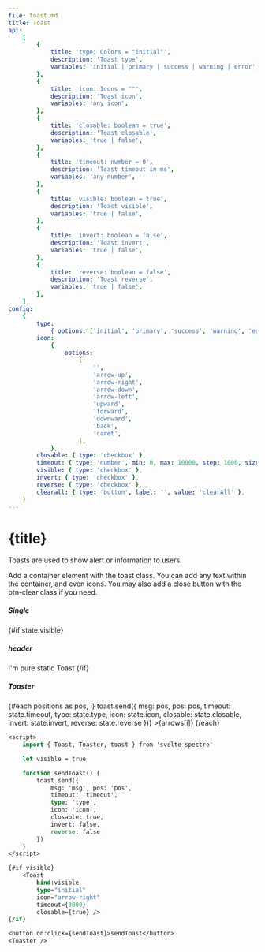 ```yaml
---
file: toast.md
title: Toast
api:
    [
        {
            title: 'type: Colors = "initial"',
            description: 'Toast type',
            variables: 'initial | primary | success | warning | error',
        },
        {
            title: 'icon: Icons = ""',
            description: 'Toast icon',
            variables: 'any icon',
        },
        {
            title: 'closable: boolean = true',
            description: 'Toast closable',
            variables: 'true | false',
        },
        {
            title: 'timeout: number = 0',
            description: 'Toast timeout in ms',
            variables: 'any number',
        },
        {
            title: 'visible: boolean = true',
            description: 'Toast visible',
            variables: 'true | false',
        },
        {
            title: 'invert: boolean = false',
            description: 'Toast invert',
            variables: 'true | false',
        },
        {
            title: 'reverse: boolean = false',
            description: 'Toast reverse',
            variables: 'true | false',
        },
    ]
config:
    {
        type:
            { options: ['initial', 'primary', 'success', 'warning', 'error'] },
        icon:
            {
                options:
                    [
                        '',
                        'arrow-up',
                        'arrow-right',
                        'arrow-down',
                        'arrow-left',
                        'upward',
                        'forward',
                        'downward',
                        'back',
                        'caret',
                    ],
            },
        closable: { type: 'checkbox' },
        timeout: { type: 'number', min: 0, max: 10000, step: 1000, size: 10 },
        visible: { type: 'checkbox' },
        invert: { type: 'checkbox' },
        reverse: { type: 'checkbox' },
        clearall: { type: 'button', label: '', value: 'clearAll' },
    }
---
```


<script>
    import {Button, ButtonGroup, Col, Divider, Grid,IconButton, Toast, toast} from '$lib'
    import Knobs from '../../_knobs.svelte'

    let state = { type: 'initial', icon: 'arrow-right', closable: true, timeout: 0, visible: true, invert: false, reverse: false, clearall: toast.clear }

    let positions = [
			'top_left',
			'top_center',
			'top_right',
			'center_left',
			'center_center',
			'center_right',
			'bottom_left',
			'bottom_center',
			'bottom_right',
		],
		arrows = ['↖', '↑', '↗', '←', '☩', '→', '↙', '↓', '↘']
</script>

# {title}

Toasts are used to show alert or information to users.

Add a container element with the toast class. You can add any text within the
container, and even icons. You may also add a close button with the btn-clear
class if you need.

<p>
    <Grid stack>
        <Col>
            <h5>Single</h5>
            <Grid>
                <Col xs="12">
                {#if state.visible}
                    <Toast
                        bind:visible={state.visible}
                        type={state.type}
                        icon={state.icon}
                        closable={state.closable}
                        timeout={state.timeout}
                        invert={state.invert}
                        reverse={state.reverse}>
                        <h5>header</h5>
                        I'm pure static Toast
                    </Toast>
                    {/if}
                </Col>
            </Grid>
        </Col>
        <Divider align="vertical" />
        <Col xs="12">
            <h5>Toaster</h5>
            <div class="toaster-grid">
                <ButtonGroup>
                    {#each positions as pos, i}
                        <IconButton
                            variant="default"
                            on:click={(e) => toast.send({
                                msg: pos, pos: pos,
                                timeout: state.timeout,
                                type: state.type,
                                icon: state.icon,
                                closable: state.closable,
                                invert: state.invert,
                                reverse: state.reverse
                            })}
                            >{arrows[i]}</IconButton
                        >
                    {/each}
                </ButtonGroup>
            </div>
        </Col>
    </Grid>
</p>

<p>
    <Knobs bind:state {config}/>
</p>

```sv
<script>
    import { Toast, Toaster, toast } from 'svelte-spectre'

    let visible = true

    function sendToast() {
        toast.send({
            msg: 'msg', pos: 'pos',
            timeout: 'timeout',
            type: 'type',
            icon: 'icon',
            closable: true,
            invert: false,
            reverse: false
        })
    }
</script>

{#if visible}
    <Toast
        bind:visible
        type="initial"
        icon="arrow-right"
        timeout={3000}
        closable={true} />
{/if}

<button on:click={sendToast}>sendToast</button>
<Toaster />
```

<style lang="scss">
.toaster-grid {
    :global(.btn-group) {
        gap: 0.25rem;
    }
    :global(.btn-group > button) {
        flex: 1 0 30%;
    }
}
</style>
